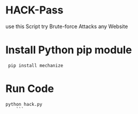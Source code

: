 # HACK-Pass
use this Script try Brute-force Attacks  any Website

 # Install Python pip module

 ```
  pip install mechanize
 ``` 
 
 # Run Code
 
```
python hack.py
    ```
